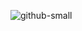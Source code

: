 
![github-small](https://github.com/Morphi007/Agenda-de-registro-Java/blob/main/gif%20guia/registrar.gif)
